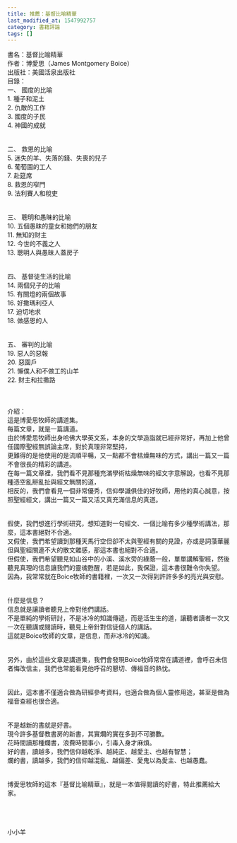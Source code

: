 ```yaml
---
title: 推薦：基督比喻精華
last_modified_at: 1547992757
category: 書籍評論
tags: []
---
```


<p>書名：基督比喻精華<br/>作者：博愛思（James Montgomery Boice）<br/>出版社：美國活泉出版社<br/><!--more-->目錄：<br/>一、	國度的比喻<br/>1.	種子和泥土<br/>2.	仇敵的工作<br/>3.	國度的子民<br/>4.	神國的成就<br/><br/><br/>二、	救恩的比喻<br/>5.	迷失的羊、失落的錢、失喪的兒子<br/>6.	葡萄園的工人<br/>7.	赴筵席<br/>8.	救恩的窄門<br/>9.	法利賽人和稅吏<br/><br/><br/>三、	聰明和愚昧的比喻<br/>10.	五個愚昧的童女和她們的朋友<br/>11.	無知的財主<br/>12.	今世的不義之人<br/>13.	聰明人與愚昧人蓋房子<br/><br/><br/>四、	基督徒生活的比喻<br/>14.	兩個兒子的比喻<br/>15.	有關燈的兩個故事<br/>16.	好撒瑪利亞人<br/>17.	迫切地求<br/>18.	做感恩的人<br/><br/><br/>五、	審判的比喻<br/>19.	惡人的惡報<br/>20.	惡園戶<br/>21.	懶僕人和不做工的山羊<br/>22.	財主和拉撒路<br/><br/><br/><br/>介紹：<br/>這是博愛思牧師的講道集。<br/>每篇文章，就是一篇講道。<br/>由於博愛思牧師出身哈佛大學英文系，本身的文學造詣就已經非常好，再加上他曾任國際聖經無誤論主席，對於真理非常堅持，<br/>更難得的是他使用的是流順平暢，又一點都不會枯燥無味的方式，講出一篇又一篇不會很長的精彩的講道。<br/>在每一篇文章裡，我們看不見那種充滿學術枯燥無味的經文字意解說，也看不見那種憑空亂掰亂扯與經文無關的道，<br/>相反的，我們會看見一個非常優秀，信仰學識俱佳的好牧師，用他的真心誠意，按照聖經經文，講出一篇又一篇又活又真充滿信息的真道。<br/><br/><br/>假使，我們想進行學術研究，想知道對一句經文、一個比喻有多少種學術講法，那麼，這本書絕對不合適。<br/>又假使，我們希望讀到那種天馬行空但卻不太與聖經有關的見證，亦或是詞藻華麗但與聖經關連不大的散文雜感，那這本書也絕對不合適。<br/>但假使，我們希望聽見如山谷中的小溪、溪水旁的綠蔭一般，單單講解聖經，然後聽見真理的信息讓我們的靈魂甦醒，若是如此，我保證，這本書很難令你失望。<br/>因為，我常常就在Boice牧師的書籍裡，一次又一次得到許許多多的亮光與安慰。<br/><br/><br/>什麼是信息？<br/>信息就是讓讀者聽見上帝對他們講話。<br/>不是單純的學術研討，不是冰冷的知識傳遞，而是活生生的道，讓聽者讀者一次又一次在聽講或閱讀時，聽見上帝針對信徒個人的講話。<br/>這就是Boice牧師的文章，是信息，而非冰冷的知識。<br/><br/><br/>另外，由於這些文章是講道集，我們會發現Boice牧師常常在講道裡，會呼召未信者悔改信主，我們也常能看見他呼召的懇切、傳福音的熱忱。<br/><br/><br/>因此，這本書不僅適合做為研經參考資料，也適合做為個人靈修用途，甚至是做為福音查經也很合適。<br/><br/><br/>不是越新的書就是好書。<br/>現今許多基督教書房的新書，其實爛的實在多到不可勝數。<br/>花時間讀那種爛書，浪費時間事小，引毒入身才麻煩。<br/>好的書，讀越多，我們信仰越乾淨、越純正、越愛主、也越有智慧；<br/>爛的書，讀越多，我們的信仰越混亂、越偏差、愛鬼以為愛主、也越愚蠢。<br/><br/><br/>博愛思牧師的這本『基督比喻精華』，就是一本值得閱讀的好書，特此推薦給大家。<br/><br/><br/><br/><br/>小小羊<br/>
</p>